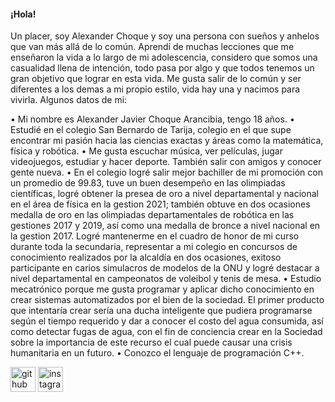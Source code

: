 #### ¡Hola!
Un placer, soy Alexander Choque y soy una persona con sueños y anhelos que van más allá de lo común. Aprendí de muchas lecciones que me enseñaron la vida a lo largo de mi adolescencia, considero que somos una casualidad llena de intención, todo pasa por algo y que todos tenemos un gran objetivo que lograr en esta vida. Me gusta salir de lo común y ser diferentes a los demas a mi propio estilo, vida hay una y nacimos para vivirla. Algunos datos de mi:

• Mi nombre es Alexander Javier Choque Arancibia, tengo 18 años.
 • Estudié en el colegio San Bernardo de Tarija, colegio en el que supe encontrar mi pasión hacia las ciencias exactas y áreas como la matemática, física y robótica. 
• Me gusta escuchar música, ver películas, jugar videojuegos, estudiar y hacer deporte. También salir con amigos y conocer gente nueva. 
• En el colegio logré salir mejor bachiller de mi promoción con un promedio de 99.83, tuve un buen desempeño en las olimpiadas científicas, logré obtener la presea de oro a nivel departamental y nacional en el área de física en la gestion 2021; también obtuve en dos ocasiones medalla de oro en las olimpiadas departamentales de robótica en las gestiones 2017 y 2019, así como una medalla de bronce a nivel nacional en la gestion 2017. Logré mantenerme en el cuadro de honor de mi curso durante toda la secundaria, representar a mi colegio en concursos de conocimiento realizados por la alcaldía en dos ocasiones, exitoso participante en carios simulacros de modelos de la ONU y logré destacar a nivel departamental en campeonatos de voleibol y tenis de mesa. 
• Estudio mecatrónico porque me gusta programar y aplicar dicho conocimiento en crear sistemas automatizados por el bien de la sociedad. El primer producto que intentaría crear sería una ducha inteligente que pudiera programarse según el tiempo requerido y dar a conocer el costo del agua consumida, así como detectar fugas de agua, con el fin de conciencia crear en la Sociedad sobre la importancia de este recurso el cual puede causar una crisis humanitaria en un futuro.
 • Conozco el lenguaje de programación C++.



[<img src='https://cdn.jsdelivr.net/npm/simple-icons@3.0.1/icons/github.svg' alt='github' height='40'>](https://github.com/Alexander-Ch123)  [<img src='https://cdn.jsdelivr.net/npm/simple-icons@3.0.1/icons/instagram.svg' alt='instagram' height='40'>](https://www.instagram.com/alex_choque_a/)  
  

